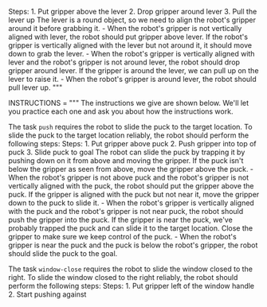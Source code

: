 
Steps:  1. Put gripper above the lever  2. Drop gripper around lever  3. Pull the lever up
    The lever is a round object, so we need to align the robot's gripper around it before grabbing it.
    - When the robot's gripper is not vertically aligned with lever, the robot should put gripper above lever.
    If the robot's gripper is vertically aligned with the lever but not around it, it should move down to grab the lever.
    - When the robot's gripper is vertically aligned with lever and the robot's gripper is not around lever, the robot should drop gripper around lever.
    If the gripper is around the lever, we can pull up on the lever to raise it.
    - When the robot's gripper is around lever, the robot should pull lever up.
"""


INSTRUCTIONS = """
The instructions we give are shown below. We'll let you practice each one and ask you about how the instructions work.

The task `push` requires the robot to slide the puck to the target location.
To slide the puck to the target location reliably, the robot should perform the following steps:
Steps:  1. Put gripper above puck  2. Push gripper into top of puck  3. Slide puck to goal
    The robot can slide the puck by trapping it by pushing down on it from above and moving the gripper. If the puck isn't below the gripper as seen from above, move the gripper above the puck.
    - When the robot's gripper is not above puck and the robot's gripper is not vertically aligned with the puck, the robot should put the gripper above the puck.
    If the gripper is aligned with the puck but not near it, move the gripper down to the puck to slide it.
    - When the robot's gripper is vertically aligned with the puck and the robot's gripper is not near puck, the robot should push the gripper into the puck.
    If the gripper is near the puck, we've probably trapped the puck and can slide it to the target location. Close the gripper to make sure we keep control of the puck.
    - When the robot's gripper is near the puck and the puck is below the robot's gripper, the robot should slide the puck to the goal.


The task `window-close` requires the robot to slide the window closed to the right.
To slide the window closed to the right reliably, the robot should perform the following steps:
Steps:  1. Put gripper left of the window handle  2. Start pushing against